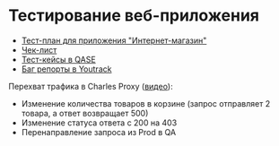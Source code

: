 # Тестирование веб-приложения 
- [Тест-план для приложения "Интернет-магазин"](https://docs.google.com/spreadsheets/d/1zRUaSr67gEaQFMKxJr0-7mSfBAG3yWMCvUrChQNdpmY/edit?usp=sharing)
- [Чек-лист](https://docs.google.com/spreadsheets/d/1DJLQ2DIPWk50Sqj5zfJDxdjhUac_bp7QKNt3KrqT0mo/edit?usp=sharing)
- [Тест-кейсы в QASE](test_cases.pdf)
- [Баг репорты в Youtrack](Bug_reports.pdf)   

Перехват трафика в Charles Proxy ([видео](charles_proxy_web.mov)):   

- Изменение количества товаров в корзине (запрос отправляет 2 товара, а ответ возвращает 500)
- Изменение статуса ответа с 200 на 403
- Перенаправление запроса из Prod в QA
